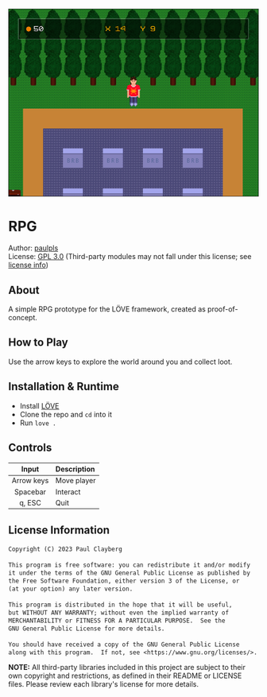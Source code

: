 ![screenshot](assets/img/screenshot.png)



# RPG
Author: [paulpls](https://github.com/paulpls)  
License: [GPL 3.0](LICENSE.md) (Third-party modules may not fall under this license; see [license info](#license-information))



## About
A simple RPG prototype for the LÖVE framework, created as proof-of-concept.



## How to Play
Use the arrow keys to explore the world around you and collect loot.



## Installation & Runtime
- Install [LÖVE](https://www.love2d.org)
- Clone the repo and `cd` into it
- Run `love .`



## Controls
| Input      | Description  |
|:----------:|:-------------|
| Arrow keys | Move player  |
| Spacebar   | Interact     |
| q, ESC     | Quit         |



## License Information
  
    Copyright (C) 2023 Paul Clayberg
    
    This program is free software: you can redistribute it and/or modify
    it under the terms of the GNU General Public License as published by
    the Free Software Foundation, either version 3 of the License, or
    (at your option) any later version.
    
    This program is distributed in the hope that it will be useful,
    but WITHOUT ANY WARRANTY; without even the implied warranty of
    MERCHANTABILITY or FITNESS FOR A PARTICULAR PURPOSE.  See the
    GNU General Public License for more details.
    
    You should have received a copy of the GNU General Public License
    along with this program.  If not, see <https://www.gnu.org/licenses/>.

**NOTE:** All third-party libraries included in this project are subject to their own copyright and restrictions, as defined in their README or LICENSE files. Please review each library's license for more details.



